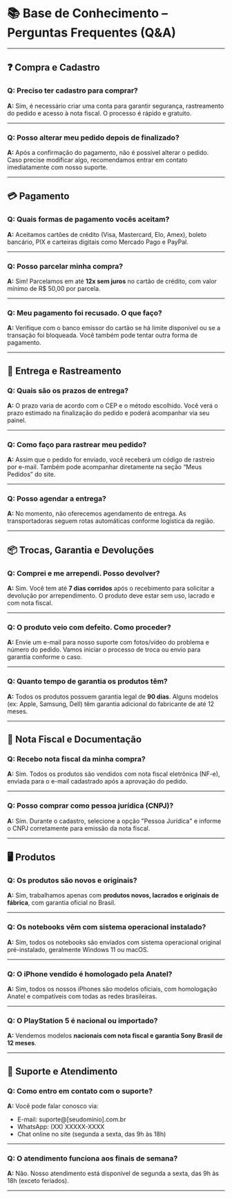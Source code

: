 # 📚 Base de Conhecimento – Perguntas Frequentes (Q&A)

---

## ❓ Compra e Cadastro

### Q: Preciso ter cadastro para comprar?
**A:** Sim, é necessário criar uma conta para garantir segurança, rastreamento do pedido e acesso à nota fiscal. O processo é rápido e gratuito.

---

### Q: Posso alterar meu pedido depois de finalizado?
**A:** Após a confirmação do pagamento, não é possível alterar o pedido. Caso precise modificar algo, recomendamos entrar em contato imediatamente com nosso suporte.

---

## 💳 Pagamento

### Q: Quais formas de pagamento vocês aceitam?
**A:** Aceitamos cartões de crédito (Visa, Mastercard, Elo, Amex), boleto bancário, PIX e carteiras digitais como Mercado Pago e PayPal.

---

### Q: Posso parcelar minha compra?
**A:** Sim! Parcelamos em até **12x sem juros** no cartão de crédito, com valor mínimo de R$ 50,00 por parcela.

---

### Q: Meu pagamento foi recusado. O que faço?
**A:** Verifique com o banco emissor do cartão se há limite disponível ou se a transação foi bloqueada. Você também pode tentar outra forma de pagamento.

---

## 🚚 Entrega e Rastreamento

### Q: Quais são os prazos de entrega?
**A:** O prazo varia de acordo com o CEP e o método escolhido. Você verá o prazo estimado na finalização do pedido e poderá acompanhar via seu painel.

---

### Q: Como faço para rastrear meu pedido?
**A:** Assim que o pedido for enviado, você receberá um código de rastreio por e-mail. Também pode acompanhar diretamente na seção “Meus Pedidos” do site.

---

### Q: Posso agendar a entrega?
**A:** No momento, não oferecemos agendamento de entrega. As transportadoras seguem rotas automáticas conforme logística da região.

---

## 📦 Trocas, Garantia e Devoluções

### Q: Comprei e me arrependi. Posso devolver?
**A:** Sim. Você tem até **7 dias corridos** após o recebimento para solicitar a devolução por arrependimento. O produto deve estar sem uso, lacrado e com nota fiscal.

---

### Q: O produto veio com defeito. Como proceder?
**A:** Envie um e-mail para nosso suporte com fotos/vídeo do problema e número do pedido. Vamos iniciar o processo de troca ou envio para garantia conforme o caso.

---

### Q: Quanto tempo de garantia os produtos têm?
**A:** Todos os produtos possuem garantia legal de **90 dias**. Alguns modelos (ex: Apple, Samsung, Dell) têm garantia adicional do fabricante de até 12 meses.

---

## 🧾 Nota Fiscal e Documentação

### Q: Recebo nota fiscal da minha compra?
**A:** Sim. Todos os produtos são vendidos com nota fiscal eletrônica (NF-e), enviada para o e-mail cadastrado após a aprovação do pedido.

---

### Q: Posso comprar como pessoa jurídica (CNPJ)?
**A:** Sim. Durante o cadastro, selecione a opção "Pessoa Jurídica" e informe o CNPJ corretamente para emissão da nota fiscal.

---

## 🖥️ Produtos

### Q: Os produtos são novos e originais?
**A:** Sim, trabalhamos apenas com **produtos novos, lacrados e originais de fábrica**, com garantia oficial no Brasil.

---

### Q: Os notebooks vêm com sistema operacional instalado?
**A:** Sim, todos os notebooks são enviados com sistema operacional original pré-instalado, geralmente Windows 11 ou macOS.

---

### Q: O iPhone vendido é homologado pela Anatel?
**A:** Sim, todos os nossos iPhones são modelos oficiais, com homologação Anatel e compatíveis com todas as redes brasileiras.

---

### Q: O PlayStation 5 é nacional ou importado?
**A:** Vendemos modelos **nacionais com nota fiscal e garantia Sony Brasil de 12 meses**.

---

## 📱 Suporte e Atendimento

### Q: Como entro em contato com o suporte?
**A:** Você pode falar conosco via:
- E-mail: suporte@[seudominio].com.br
- WhatsApp: (XX) XXXXX-XXXX
- Chat online no site (segunda a sexta, das 9h às 18h)

---

### Q: O atendimento funciona aos finais de semana?
**A:** Não. Nosso atendimento está disponível de segunda a sexta, das 9h às 18h (exceto feriados).

---

